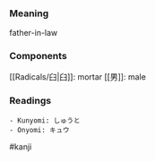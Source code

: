 ### Meaning

father-in-law

### Components

[[Radicals/臼|臼]]: mortar [[男]]: male

### Readings

```
- Kunyomi: しゅうと
- Onyomi: キュウ
```

#kanji